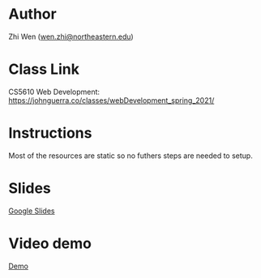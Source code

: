 # Author

Zhi Wen (wen.zhi@northeastern.edu)

# Class Link

CS5610 Web Development: https://johnguerra.co/classes/webDevelopment_spring_2021/

# Instructions

Most of the resources are static so no futhers steps are needed to setup.

# Slides

[Google Slides](https://docs.google.com/presentation/d/13icsDdznmmGtgUGednJXGDSGJ48telOWKslMBdfc3Pc/edit?usp=sharing)

# Video demo

[Demo](https://youtu.be/2C2iHTsaf4A)
